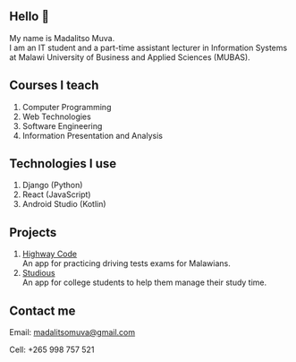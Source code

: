 ## Hello 👋

<!--
**v2-kaj/v2-kaj** is a ✨ _special_ ✨ repository because its `README.md` (this file) appears on your GitHub profile.

Here are some ideas to get you started:

- 🔭 I’m currently working on ...
- 🌱 I’m currently learning ...
- 👯 I’m looking to collaborate on ...
- 🤔 I’m looking for help with ...
- 💬 Ask me about ...
- 📫 How to reach me: ...
- 😄 Pronouns: ...
- ⚡ Fun fact: ...
-->
My name is Madalitso Muva. <br>
I am an IT student and a part-time assistant lecturer in Information Systems at Malawi University of Business and Applied Sciences (MUBAS).

## Courses I teach
1. Computer Programming
2. Web Technologies
3. Software Engineering
4. Information Presentation and Analysis

## Technologies I use
1. Django (Python)
2. React (JavaScript)
3. Android Studio (Kotlin)

## Projects
1. [Highway Code](https://highwaycode.herokuapp.com/) <br>
An app for practicing driving tests exams for Malawians.
2. [Studious](https://studious-io.herokuapp.com/) <br>
An app for college students to help them manage their study time.

## Contact me
Email: madalitsomuva@gmail.com<br>

Cell: +265 998 757 521
